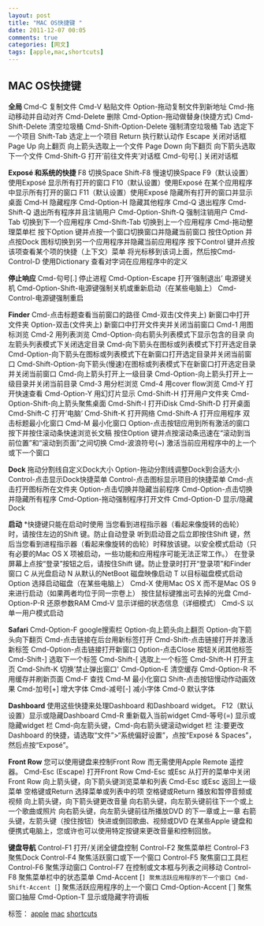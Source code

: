 ```yaml
---
layout: post
title: "MAC OS快捷键 "
date: 2011-12-07 00:05
comments: true
categories: [网文]
tags: [apple,mac,shortcuts]
---
```

## MAC OS快捷键 
<div>

<strong>全局</strong><strong>
</strong>Cmd-C 复制文件
Cmd-V 粘贴文件
Option-拖动复制文件到新地址
Cmd-拖动移动并自动对齐
Cmd-Delete 删除
Cmd-Option-拖动做替身(快捷方式)
Cmd-Shift-Delete 清空垃圾桶
Cmd-Shift-Option-Delete 强制清空垃圾桶
Tab 选定下一个项目
Shift-Tab 选定上一个项目
Return 执行默认动作
Escape 关闭对话框
Page Up 向上翻页
向上箭头选取上一个文件
Page Down 向下翻页
向下箭头选取下一个文件
Cmd-Shift-G 打开’前往文件夹’对话框
Cmd-句号[.] 关闭对话框

<strong>Exposé</strong><strong> </strong><strong>和系统的快捷</strong><strong></strong>
F8 切换Space
Shift-F8 慢速切换Space
F9（默认设置）使用Exposé 显示所有打开的窗口
F10（默认设置）使用Exposé 在某个应用程序中显示所有打开的窗口
F11（默认设置）使用Exposé 隐藏所有打开的窗口并显示桌面
Cmd-H 隐藏程序
Cmd-Option-H 隐藏其他程序
Cmd-Q 退出程序
Cmd-Shift-Q 退出所有程序并且注销用户
Cmd-Option-Shift-Q 强制注销用户
Cmd-Tab 切换到下一个应用程序
Cmd-Shift-Tab 切换到上一个应用程序
Cmd-拖动整理菜单栏
按下Option 键并点按一个窗口切换窗口并隐藏当前窗口
按住Option 并点按Dock 图标切换到另一个应用程序并隐藏当前应用程序
按下Control 键并点按该项查看某个项的快捷（上下文）菜单
将光标移到该词上面，然后按Cmd-Control-D 使用Dictionary 查看对字词在应用程序中的定义

<strong>停止响应</strong>
Cmd-句号[.] 停止进程
Cmd-Option-Escape 打开’强制退出’
电源键关机
Cmd-Option-Shift-电源键强制关机或重新启动（在某些电脑上）
Cmd-Control-电源键强制重启


<strong>Finder</strong>
Cmd-点击标题查看当前窗口的路径
Cmd-双击(文件夹上) 新窗口中打开文件夹
Option-双击(文件夹上) 新窗口中打开文件夹并关闭当前窗口
Cmd-1 用图标浏览
Cmd-2 用列表浏览
Cmd-Option-向右箭头列表模式下显示包含的目录
向左箭头列表模式下关闭选定目录
Cmd-向下箭头在图标或列表模式下打开选定目录
Cmd-Option-向下箭头在图标或列表模式下在新窗口打开选定目录并关闭当前窗口
Cmd-Shift-Option-向下箭头(慢速)在图标或列表模式下在新窗口打开选定目录并关闭当前窗口
Cmd-向上箭头打开上一级目录
Cmd-Option-向上箭头打开上一级目录并关闭当前目录
Cmd-3 用分栏浏览
Cmd-4 用cover flow浏览
Cmd-Y 打开快速查看
Cmd-Option-Y 用幻灯片显示
Cmd-Shift-H 打开用户文件夹
Cmd-Option-Shift-向上箭头聚焦桌面
Cmd-Shift-I 打开iDisk
Cmd-Shift-D 打开桌面
Cmd-Shift-C 打开’电脑’
Cmd-Shift-K 打开网络
Cmd-Shift-A 打开应用程序
双击标题最小化窗口
Cmd-M 最小化窗口
Option-点击按钮应用到所有激活的窗口
按下并按住滚动条快速浏览长文稿
按住Option 键并点按滚动条迅速在“滚动到当前位置”和“滚动到页面”之间切换
Cmd-波浪符号(~) 激活当前应用程序中的上一个或下一个窗口

<strong>Dock</strong>
拖动分割线自定义Dock大小
Option-拖动分割线调整Dock到合适大小
Control-点击显示Dock快捷菜单
Control-点击图标显示项目的快捷菜单
Cmd-点击打开图标所在文件夹
Option-点击切换并隐藏当前程序
Cmd-Option-点击切换并隐藏所有程序
Cmd-Option-拖动强制程序打开文件
Cmd-Option-D 显示/隐藏Dock

<strong>启动</strong>
*快捷键只能在启动时使用
当您看到进程指示器（看起来像旋转的齿轮）时，请按住左边的Shift 键。防止自动登录
听到启动音之后立即按住Shift 键，然后当您看到进程指示器（看起来像旋转的齿轮）时释放该键。以安全模式启动（只
有必要的Mac OS X 项被启动，一些功能和应用程序可能无法正常工作。）
在登录屏幕上点按“登录”按钮之后，请按住Shift 键。防止登录时打开“登录项”和Finder 窗口
C 从光盘启动
N 从默认的NetBoot 磁盘映像启动
T 以目标磁盘模式启动
Option 选择启动磁盘（在某些电脑上）
Cmd-X 使用Mac OS X 而不是Mac OS 9 来进行启动（如果两者均位于同一宗卷上）
按住鼠标键推出可去掉的光盘
Cmd-Option-P-R 还原参数RAM
Cmd-V 显示详细的状态信息（详细模式）
Cmd-S 以单一用户模式启动


<strong>Safari</strong>
Cmd-Option-F google搜索栏
Option-向上箭头向上翻页
Option-向下箭头向下翻页
Cmd-点击链接在后台用新标签打开
Cmd-Shift-点击链接打开并激活新标签
Cmd-Option-点击链接打开新窗口
Option-点击Close 按钮关闭其他标签
Cmd-Shift-] 选取下一个标签
Cmd-Shift-[ 选取上一个标签
Cmd-Shift-H 打开主页
Cmd-Shift-K 切换’禁止弹出窗口'
Cmd-Option-E 清空缓存
Cmd-Option-R 不用缓存并刷新页面
Cmd-F 查找
Cmd-M 最小化窗口
Shift-点击按钮慢动作动画效果
Cmd-加号[+] 增大字体
Cmd-减号[-] 减小字体
Cmd-0 默认字体

<strong>Dashboard</strong>
使用这些快捷来处理Dashboard 和Dashboard widget。
F12（默认设置）显示或隐藏Dashboard
Cmd-R 重新载入当前widget
Cmd-等号(=) 显示或隐藏widget 栏
Cmd-向左箭头键，Cmd-向右箭头键滚动widget 栏
注:要更改Dashboard 的快捷，请选取“文件”&gt;“系统偏好设置”，点按“Exposé &amp; Spaces”，然后点按“Exposé”。


<strong>Front</strong><strong> </strong><strong>Row</strong>
您可以使用键盘来控制Front Row 而无需使用Apple Remote 遥控器。
Cmd-Esc (Escape) 打开Front Row
Cmd-Esc 或Esc 从打开的菜单中关闭Front Row
向上箭头键，向下箭头键浏览菜单和列表
Cmd-Esc 或Esc 返回上一级菜单
空格键或Return 选择菜单或列表中的项
空格键或Return 播放和暂停音频或视频
向上箭头键，向下箭头键更改音量
向右箭头键，向左箭头键前往下一个或上一个歌曲或照片
向右箭头键，向左箭头键前往所播放DVD 的下一章或上一章
右箭头键，左箭头键（按住按钮）快进或倒回歌曲、视频或DVD
在某些Apple 键盘和便携式电脑上，您或许也可以使用特定按键来更改音量和控制回放。


<strong>键盘导航</strong>
Control-F1 打开/关闭全键盘控制
Control-F2 聚焦菜单栏
Control-F3 聚焦Dock
Control-F4 聚焦活跃窗口或下一个窗口
Control-F5 聚焦窗口工具栏
Control-F6 聚焦浮动窗口
Control-F7 在控制或文本框与列表之间移动
Control-F8 聚焦菜单栏中的状态菜单
Cmd-Accent [`] 聚焦活跃应用程序的下一个窗口
Cmd-Shift-Accent [`] 聚焦活跃应用程序的上一个窗口
Cmd-Option-Accent [`] 聚焦窗口抽屉
Cmd-Option-T 显示或隐藏字符调板

</div>
<div>标签： <a href="http://jhjguxin.hwcrazy.com/tag/apple/">apple</a> <a href="http://jhjguxin.hwcrazy.com/tag/mac/">mac</a> <a href="http://jhjguxin.hwcrazy.com/tag/shortcuts/">shortcuts</a></div>
